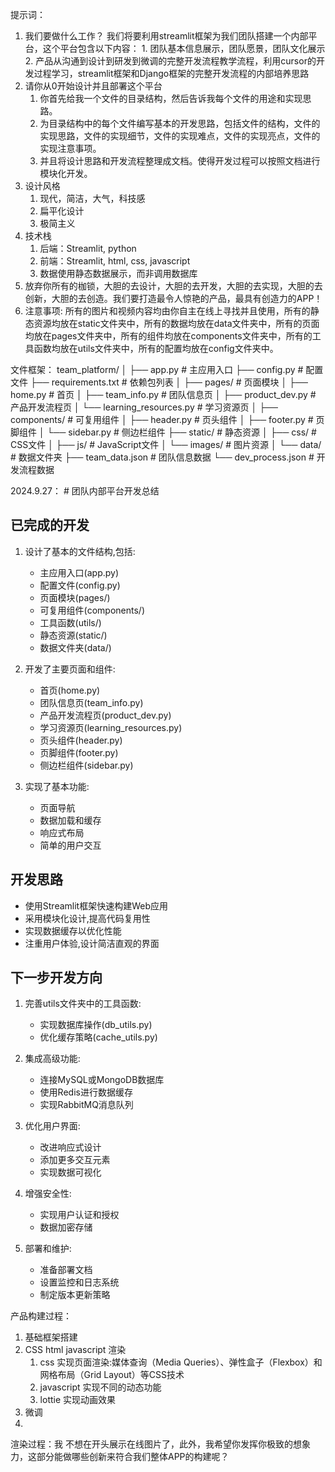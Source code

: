 提示词：
1. 我们要做什么工作？
    我们将要利用streamlit框架为我们团队搭建一个内部平台，这个平台包含以下内容：
        1. 团队基本信息展示，团队愿景，团队文化展示
        2. 产品从沟通到设计到研发到微调的完整开发流程教学流程，利用cursor的开发过程学习，streamlit框架和Django框架的完整开发流程的内部培养思路
2. 请你从0开始设计并且部署这个平台
    1. 你首先给我一个文件的目录结构，然后告诉我每个文件的用途和实现思路。
    2. 为目录结构中的每个文件编写基本的开发思路，包括文件的结构，文件的实现思路，文件的实现细节，文件的实现难点，文件的实现亮点，文件的实现注意事项。
    3. 并且将设计思路和开发流程整理成文档。使得开发过程可以按照文档进行模块化开发。
3. 设计风格
    1. 现代，简洁，大气，科技感
    2. 扁平化设计
    3. 极简主义
4. 技术栈
    1. 后端：Streamlit, python
    2. 前端：Streamlit, html, css, javascript
    3. 数据使用静态数据展示，而非调用数据库
5. 放弃你所有的枷锁，大胆的去设计，大胆的去开发，大胆的去实现，大胆的去创新，大胆的去创造。我们要打造最令人惊艳的产品，最具有创造力的APP！
6. 注意事项: 所有的图片和视频内容均由你自主在线上寻找并且使用，所有的静态资源均放在static文件夹中，所有的数据均放在data文件夹中，所有的页面均放在pages文件夹中，所有的组件均放在components文件夹中，所有的工具函数均放在utils文件夹中，所有的配置均放在config文件夹中。


文件框架：
team_platform/
│
├── app.py                 # 主应用入口
├── config.py              # 配置文件
├── requirements.txt       # 依赖包列表
│
├── pages/                 # 页面模块
│   ├── home.py            # 首页
│   ├── team_info.py       # 团队信息页
│   ├── product_dev.py     # 产品开发流程页
│   └── learning_resources.py  # 学习资源页
│
├── components/            # 可复用组件
│   ├── header.py          # 页头组件
│   ├── footer.py          # 页脚组件
│   └── sidebar.py         # 侧边栏组件
├── static/                # 静态资源
│   ├── css/               # CSS文件
│   ├── js/                # JavaScript文件
│   └── images/            # 图片资源
│
└── data/                  # 数据文件夹
    ├── team_data.json     # 团队信息数据
    └── dev_process.json   # 开发流程数据

2024.9.27：
    # 团队内部平台开发总结

## 已完成的开发

1. 设计了基本的文件结构,包括:
   - 主应用入口(app.py)
   - 配置文件(config.py)
   - 页面模块(pages/)
   - 可复用组件(components/)
   - 工具函数(utils/)
   - 静态资源(static/)
   - 数据文件夹(data/)

2. 开发了主要页面和组件:
   - 首页(home.py)
   - 团队信息页(team_info.py)
   - 产品开发流程页(product_dev.py)
   - 学习资源页(learning_resources.py)
   - 页头组件(header.py)
   - 页脚组件(footer.py)
   - 侧边栏组件(sidebar.py)

3. 实现了基本功能:
   - 页面导航
   - 数据加载和缓存
   - 响应式布局
   - 简单的用户交互

## 开发思路

- 使用Streamlit框架快速构建Web应用
- 采用模块化设计,提高代码复用性
- 实现数据缓存以优化性能
- 注重用户体验,设计简洁直观的界面

## 下一步开发方向

1. 完善utils文件夹中的工具函数:
   - 实现数据库操作(db_utils.py)
   - 优化缓存策略(cache_utils.py)

2. 集成高级功能:
   - 连接MySQL或MongoDB数据库
   - 使用Redis进行数据缓存
   - 实现RabbitMQ消息队列

3. 优化用户界面:
   - 改进响应式设计
   - 添加更多交互元素
   - 实现数据可视化

4. 增强安全性:
   - 实现用户认证和授权
   - 数据加密存储

5. 部署和维护:
   - 准备部署文档
   - 设置监控和日志系统
   - 制定版本更新策略

产品构建过程：
1. 基础框架搭建
2. CSS html javascript 渲染
   1. css 实现页面渲染:媒体查询（Media Queries）、弹性盒子（Flexbox）和网格布局（Grid Layout）等CSS技术
   2. javascript 实现不同的动态功能
   3. lottie 实现动画效果
3. 微调
4. 

渲染过程：我 不想在开头展示在线图片了，此外，我希望你发挥你极致的想象力，这部分能做哪些创新来符合我们整体APP的构建呢？